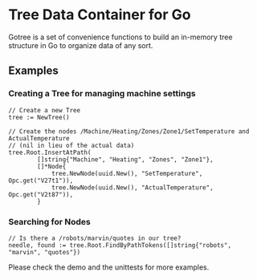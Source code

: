 # Tree Data Container for Go
Gotree is a set of convenience functions to build an in-memory tree structure in Go to organize data of any sort.

## Examples

### Creating a Tree for managing machine settings
```
// Create a new Tree
tree := NewTree()

// Create the nodes /Machine/Heating/Zones/Zone1/SetTemperature and ActualTemperature
// (nil in lieu of the actual data)
tree.Root.InsertAtPath(
		[]string{"Machine", "Heating", "Zones", "Zone1"},
		[]*Node{
			tree.NewNode(uuid.New(), "SetTemperature", Opc.get("V27t1")),
			tree.NewNode(uuid.New(), "ActualTemperature", Opc.get("V2t87")),
		}

```

### Searching for Nodes
```
// Is there a /robots/marvin/quotes in our tree?
needle, found := tree.Root.FindByPathTokens([]string{"robots", "marvin", "quotes"})
```

Please check the demo and the unittests for more examples.
